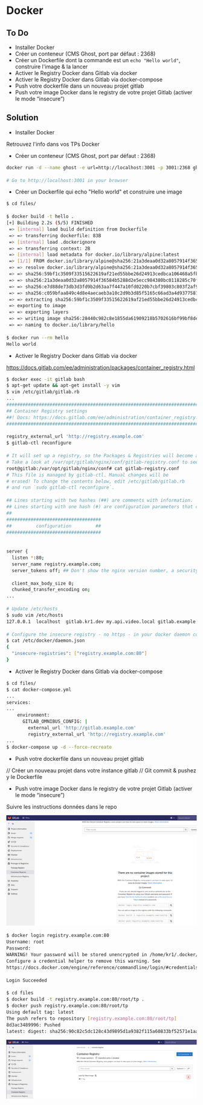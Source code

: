 # Docker

## To Do

- Installer Docker 
- Créer un conteneur (CMS Ghost, port par défaut : 2368) 
- Créer un Dockerfile dont la commande est un `echo "Hello world"`, construire l'image & la lancer
- Activer le Registry Docker dans Gitlab via docker
- Activer le Registry Docker dans Gitlab via docker-compose
- Push votre dockerfile dans un nouveau projet gitlab
- Push votre image Docker dans le registry de votre projet Gitlab (activer le mode “insecure”)

## Solution

- Installer Docker 

Retrouvez l'info dans vos TPs Docker

- Créer un conteneur (CMS Ghost, port par défaut : 2368)

```bash
docker run -d --name ghost -e url=http://localhost:3001 -p 3001:2368 ghost

# Go to http://localhost:3001 in your browser 
```

- Créer un Dockerfile qui echo "Hello world" et construire une image

```bash
$ cd files/

$ docker build -t hello .
[+] Building 2.2s (5/5) FINISHED                                                                                                                             
 => [internal] load build definition from Dockerfile                                                                                                    0.0s
 => => transferring dockerfile: 83B                                                                                                                     0.0s
 => [internal] load .dockerignore                                                                                                                       0.0s
 => => transferring context: 2B                                                                                                                         0.0s
 => [internal] load metadata for docker.io/library/alpine:latest                                                                                        1.5s
 => [1/1] FROM docker.io/library/alpine@sha256:21a3deaa0d32a8057914f36584b5288d2e5ecc984380bc0118285c70fa8c9300                                         0.6s
 => => resolve docker.io/library/alpine@sha256:21a3deaa0d32a8057914f36584b5288d2e5ecc984380bc0118285c70fa8c9300                                         0.0s
 => => sha256:59bf1c3509f33515622619af21ed55bbe26d24913cedbca106468a5fb37a50c3 2.82MB / 2.82MB                                                          0.5s
 => => sha256:21a3deaa0d32a8057914f36584b5288d2e5ecc984380bc0118285c70fa8c9300 1.64kB / 1.64kB                                                          0.0s
 => => sha256:e7d88de73db3d3fd9b2d63aa7f447a10fd0220b7cbf39803c803f2af9ba256b3 528B / 528B                                                              0.0s
 => => sha256:c059bfaa849c4d8e4aecaeb3a10c2d9b3d85f5165c66ad3a4d937758128c4d18 1.47kB / 1.47kB                                                          0.0s
 => => extracting sha256:59bf1c3509f33515622619af21ed55bbe26d24913cedbca106468a5fb37a50c3                                                               0.1s
 => exporting to image                                                                                                                                  0.0s
 => => exporting layers                                                                                                                                 0.0s
 => => writing image sha256:28440c982c8e1855da61909218b5702616bf99bf8de3e693e7abf1c2c8b84b84                                                            0.0s
 => => naming to docker.io/library/hello                                                                                                                0.0s

$ docker run --rm hello
Hello world
```

- Activer le Registry Docker dans Gitlab via docker

https://docs.gitlab.com/ee/administration/packages/container_registry.html


```bash
$ docker exec -it gitlab bash
$ apt-get update && apt-get install -y vim
$ vim /etc/gitlab/gitlab.rb
...
################################################################################
## Container Registry settings
##! Docs: https://docs.gitlab.com/ee/administration/container_registry.html
################################################################################

registry_external_url 'http://registry.example.com'
$ gitlab-ctl reconfigure

# It will set up a registry, so the Packages & Registries will become available in the sidebar
# Take a look at /var/opt/gitlab/nginx/conf/gitlab-registry.conf to see the nginx configuration
root@gitlab:/var/opt/gitlab/nginx/conf# cat gitlab-registry.conf 
# This file is managed by gitlab-ctl. Manual changes will be
# erased! To change the contents below, edit /etc/gitlab/gitlab.rb
# and run `sudo gitlab-ctl reconfigure`.

## Lines starting with two hashes (##) are comments with information.
## Lines starting with one hash (#) are configuration parameters that can be uncommented.
##
###################################
##         configuration         ##
###################################


server {
  listen *:80;
  server_name registry.example.com;
  server_tokens off; ## Don't show the nginx version number, a security best practice

  client_max_body_size 0;
  chunked_transfer_encoding on;
...

# Update /etc/hosts
$ sudo vim /etc/hosts
127.0.0.1  localhost  gitlab.kr1.dev my.api.video.local gitlab.example.com registry.example.com

# Configure the insecure registry - no https - in your docker daemon conf
$ cat /etc/docker/daemon.json
{
  "insecure-registries": ["registry.example.com:80"]
}
```

- Activer le Registry Docker dans Gitlab via docker-compose

```bash 
$ cd files/
$ cat docker-compose.yml
...
services:
...
    environment:
      GITLAB_OMNIBUS_CONFIG: |
        external_url 'http://gitlab.example.com'
        registry_external_url 'http://registry.example.com'
...
$ docker-compose up -d --force-recreate
```

- Push votre dockerfile dans un nouveau projet gitlab

// Créer un nouveau projet dans votre instance gitlab
// Git commit & pushez y le Dockerfile

- Push votre image Docker dans le registry de votre projet Gitlab (activer le mode “insecure”)

Suivre les instructions données dans le repo

![Registy](./files/01.png)

```bash
$ docker login registry.example.com:80
Username: root
Password:
WARNING! Your password will be stored unencrypted in /home/kr1/.docker/config.json.
Configure a credential helper to remove this warning. See
https://docs.docker.com/engine/reference/commandline/login/#credentials-store

Login Succeeded

$ cd files
$ docker build -t registry.example.com:80/root/tp .
$ docker push registry.example.com:80/root/tp
Using default tag: latest
The push refers to repository [registry.example.com:80/root/tp]
8d3ac3489996: Pushed 
latest: digest: sha256:90c82c5dc128c43d9895d1a9382f115a60833bf52571e1aac89862e94f666986 size: 527
```

![Docker image](./files/02.png)
